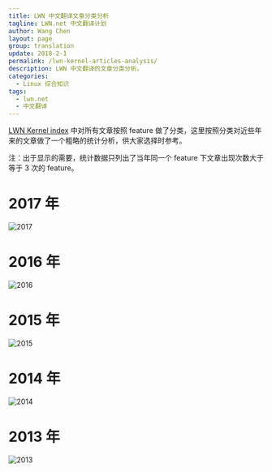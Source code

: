 ```yaml
---
title: LWN 中文翻译文章分类分析
tagline: LWN.net 中文翻译计划
author: Wang Chen
layout: page
group: translation
update: 2018-2-1
permalink: /lwn-kernel-articles-analysis/
description: LWN 中文翻译的文章分类分析。
categories:
  - Linux 综合知识
tags:
  - lwn.net
  - 中文翻译
---
```


[LWN Kernel index][2] 中对所有文章按照 feature 做了分类，这里按照分类对近些年来的文章做了一个粗略的统计分析，供大家选择时参考。

注：出于显示的需要，统计数据只列出了当年同一个 feature 下文章出现次数大于等于 3 次的 feature。


# 2017 年
![2017](/wp-content/uploads/2018/02/lwn-kernel-articles-analysis-2017.png)

# 2016 年
![2016](/wp-content/uploads/2018/02/lwn-kernel-articles-analysis-2016.png)

# 2015 年
![2015](/wp-content/uploads/2018/02/lwn-kernel-articles-analysis-2015.png)

# 2014 年
![2014](/wp-content/uploads/2018/02/lwn-kernel-articles-analysis-2014.png)

# 2013 年
![2013](/wp-content/uploads/2018/02/lwn-kernel-articles-analysis-2013.png)



[1]: http://tinylab.org
[2]: https://lwn.net/Kernel/Index/
